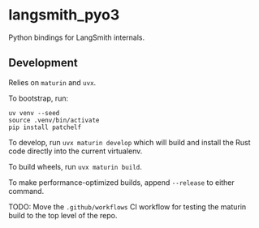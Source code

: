 # langsmith_pyo3

Python bindings for LangSmith internals.

## Development

Relies on `maturin` and `uvx`.

To bootstrap, run:
```
uv venv --seed
source .venv/bin/activate
pip install patchelf
```

To develop, run `uvx maturin develop` which will build and install the Rust code directly into the current virtualenv.

To build wheels, run `uvx maturin build`.

To make performance-optimized builds, append `--release` to either command.

TODO: Move the `.github/workflows` CI workflow for testing the maturin build to the top level of the repo.
